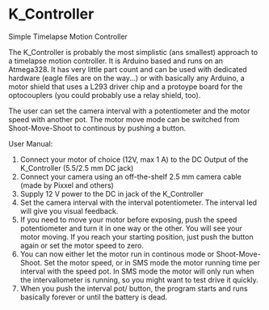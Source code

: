 K_Controller
============

Simple Timelapse Motion Controller

The K_Controller is probably the most simplistic (ans smallest) approach to a timelapse motion controller.
It is Arduino based and runs on an Atmega328. It has very little part count and can be used with dedicated hardware 
(eagle files are on the way...) or with basically any Arduino, a motor shield that uses a L293 driver chip and a 
protoype board for the optocouplers (you could probably use a relay shield, too). 


The user can set the camera interval with a potentiometer and the motor speed with another pot. 
The motor move mode can be switched from Shoot-Move-Shoot to continous by pushing a button. 

User Manual: 

1. Connect your motor of choice (12V, max 1 A) to the DC Output of the K_Controller (5.5/2.5 mm DC jack)
2. Connect your camera using an off-the-shelf 2.5 mm camera cable (made by Pixxel and others)
3. Supply 12 V power to the DC in jack of the K_Controller
4. Set the camera interval with the interval potentiometer. The interval led will give you visual feedback. 
5. If you need to move your motor before exposing, push the speed potentiometer and turn it in one way or the other. 
  You will see your motor moving. If you reach your starting position, just push the button again or set the motor speed to zero. 
6. You can now either let the motor run in continous mode or Shoot-Move-Shoot. Set the motor speed, or in SMS mode the motor running time per interval with the speed pot.
    In SMS mode the motor will only run when the intervallometer is running, so you might want to test drive it quickly. 
7. When you push the interval pot/ button, the program starts and runs basically forever or until the battery is dead. 


